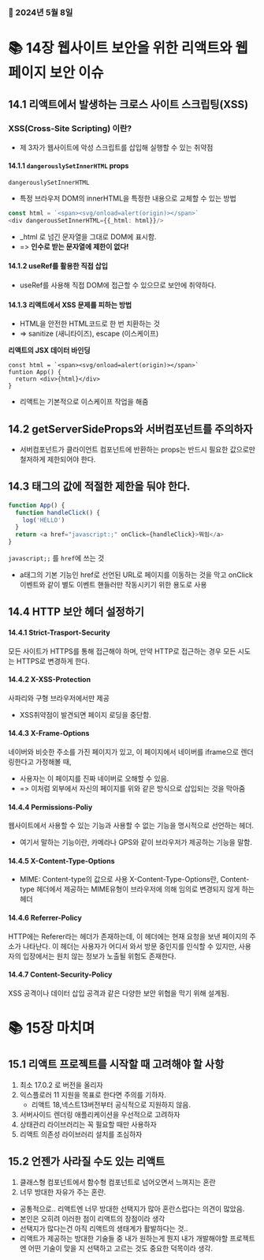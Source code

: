 ### 📅 2024년 5월 8일

# 📚 14장 웹사이트 보안을 위한 리액트와 웹페이지 보안 이슈
## 14.1 리액트에서 발생하는 크로스 사이트 스크립팅(XSS)
### XSS(Cross-Site Scripting) 이란?
- 제 3자가 웹사이트에 악성 스크립트를 삽입해 실행할 수 있는 취약점

#### 14.1.1 `dangerouslySetInnerHTML` props
`dangerouslySetInnerHTML`
- 특정 브라우저 DOM의 innerHTML을 특정한 내용으로 교체할 수 있는 방법

```typescript
const html = `<span><svg/onload=alert(origin)></span>`
<div dangerousSetInnerHTML={{_html: html}}/>
```
- _html 로 넘긴 문자열을 그대로 DOM에 표시함.
- => **인수로 받는 문자열에 제한이 없다!**

#### 14.1.2 useRef를 활용한 직접 삽입
- useRef를 사용해 직접 DOM에 접근할 수 있으므로 보안에 취약하다.

#### 14.1.3 리액트에서 XSS 문제를 피하는 방법
- HTML을 안전한 HTML코드로 한 번 치환하는 것
- => sanitize (새니타이즈), escape (이스케이프)

**리액트의 JSX 데이터 바인딩**
```
const html = `<span><svg/onload=alert(origin)></span>`
funtion App() {
  return <div>{html}</div>
}
```
- 리액트는 기본적으로 이스케이프 작업을 해줌

## 14.2 getServerSideProps와 서버컴포넌트를 주의하자
- 서버컴포넌트가 클라이언트 컴포넌트에 반환하는 props는 반드시 필요한 값으로만 철저하게 제한되어야 한다.

## 14.3 <a> 태그의 값에 적절한 제한을 둬야 한다.
```typescript
function App() {
  function handleClick() {
    log('HELLO')
  }
  return <a href="javascript:;" onClick={handleClick}>뭐임</a>
}
```
`javascript;;` 를 `href`에 쓰는 것
- a태그의 기본 기능인 href로 선언된 URL로  페이지를 이동하는 것을 막고 onClick 이벤트와 같이 별도 이벤트 핸들러만 작동시키기 위한 용도로 사용

## 14.4 HTTP 보안 헤더 설정하기

#### 14.4.1 Strict-Trasport-Security
모든 사이트가 HTTPS를 통해 접근해야 하며, 만약 HTTP로 접근하는 경우 모든 시도는 HTTPS로 변경하게 한다.

#### 14.4.2 X-XSS-Protection
사파리와 구형 브라우저에서만 제공
- XSS취약점이 발견되면 페이지 로딩을 중단함.

#### 14.4.3 X-Frame-Options
네이버와 비슷한 주소를 가진 페이지가 있고, 이 페이지에서 네이버를 iframe으로 렌더링한다고 가정해볼 때,
- 사용자는 이 페이지를 진짜 네이버로 오해할 수 있음.
- => 이처럼 외부에서 자신의 페이지를 위와 같은 방식으로 삽입되는 것을 막아줌

#### 14.4.4 Permissions-Poliy
웹사이트에서 사용할 수 있는 기능과 사용할 수 없는 기능을 명시적으로 선언하는 헤더.
- 여기서 말하는 기능이란, 카메라나 GPS와 같이 브라우저가 제공하는 기능을 말함.

#### 14.4.5 X-Content-Type-Options
- MIME: Content-type의 값으로 사용
X-Content-Type-Options란, Content-type 헤더에서 제공하는 MIME유형이 브라우저에 의해 임의로 변경되지 않게 하는 헤더

#### 14.4.6 Referrer-Policy
HTTP에는 Referer라는 헤더가 존재하는데, 이 헤더에는 현재 요청을 보낸 페이지의 주소가 나타난다.
이 헤더는 사용자가 어디서 와서 방문 중인지를 인식할 수 있지만, 사용자의 입장에서는 원치 않는 정보가 노출될 위험도 존재한다.

#### 14.4.7 Content-Security-Policy
XSS 공격이나 데이터 삽입 공격과 같은 다양한 보안 위협을 막기 위해 설계됨.




# 📚 15장 마치며
## 15.1 리액트 프로젝트를 시작할 때 고려해야 할 사항
1. 최소 17.0.2 로 버전을 올리자
2. 익스플로러 11 지원을 목표로 한다면 주의를 기하자.
   - 리액트 18,넥스트13버전부터 공식적으로 지원하지 않음.
3. 서버사이드 렌더링 애플리케이션을 우선적으로 고려하자
4. 상태관리 라이브러리는 꼭 필요할 때만 사용하자
5. 리액트 의존성 라이브러리 설치를 조심하자

## 15.2 언젠가 사라질 수도 있는 리액트
1. 클래스형 컴포넌트에서 함수형 컴포넌트로 넘어오면서 느껴지는 혼란
2. 너무 방대한 자유가 주는 혼란.

- 공통적으로.. 리액트엔 너무 방대한 선택지가 많아 혼란스럽다는 의견이 많았음.
- 본인은 오히려 이러한 점이 리액트의 장점이라 생각
- 선택지가 많다는건 아직 리액트의 생태계가 활발하다는 것..
- 리액트가 제공하는 방대한 기술들 중 내가 원하는게 뭔지 내가 개발해야할 프로젝트엔 어떤 기술이 맞을 지 선택하고 고르는 것도 중요한 덕목이라 생각.
